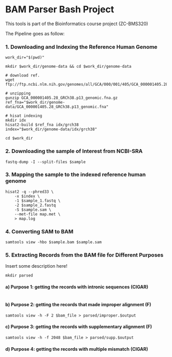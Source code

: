 # BAM Parser Bash Project

This tools is part of the Bioinformatics course project (ZC-BMS320)

The Pipeline goes as follow:

### 1. Downloading and Indexing the Reference Human Genome
```
work_dir="$(pwd)"

mkdir $work_dir/genome-data && cd $work_dir/genome-data

# download ref.
wget ftp://ftp.ncbi.nlm.nih.gov/genomes/all/GCA/000/001/405/GCA_000001405.28_GRCh38.p13/GCA_000001405.28_GRCh38.p13_genomic.fna.gz

# unzipping
gunzip GCA_000001405.28_GRCh38.p13_genomic.fna.gz
ref_fna="$work_dir/genome-data/GCA_000001405.28_GRCh38.p13_genomic.fna"

# hisat indexing
mkdir idx
hisat2-build $ref_fna idx/grch38
index="$work_dir/genome-data/idx/grch38"

cd $work_dir
```

### 2. Downloading the sample of Interest from NCBI-SRA
```
fastq-dump -I --split-files $sample
```

### 3. Mapping the sample to the indexed reference human genome
```
hisat2 -q --phred33 \
	-x $index \
	-1 $sample_1.fastq \
	-2 $sample_2.fastq 
	-S $sample.sam \
	--met-file map.met \
	> map.log
```

### 4. Converting SAM to BAM
```
samtools view -hbo $sample.bam $sample.sam 
```

### 5. Extracting Records from the BAM file for Different Purposes
Insert some description here!
```
mkdir parsed
```

#### a) Purpose 1: getting the records with intronic sequences (CIGAR)
```

```

#### b) Purpose 2: getting the records that made improper alignment (F)
```
samtools view -h -F 2 $bam_file > parsed/improper.$output
```

#### c) Purpose 3: getting the records with supplementary alignment (F)
```
samtools view -h -f 2048 $bam_file > parsed/supp.$output
```

#### d) Purpose 4: getting the records with multiple mismatch (CIGAR)
```

```
